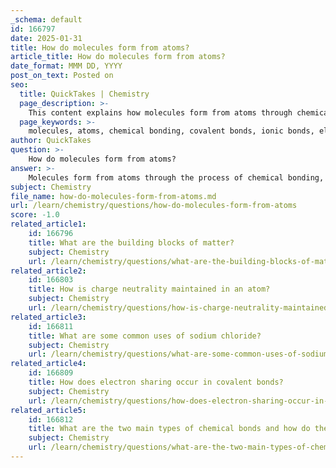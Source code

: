 ```yaml
---
_schema: default
id: 166797
date: 2025-01-31
title: How do molecules form from atoms?
article_title: How do molecules form from atoms?
date_format: MMM DD, YYYY
post_on_text: Posted on
seo:
  title: QuickTakes | Chemistry
  page_description: >-
    This content explains how molecules form from atoms through chemical bonding, detailing covalent and ionic bonds, the role of electrons, and the significance of the octet rule in achieving stability.
  page_keywords: >-
    molecules, atoms, chemical bonding, covalent bonds, ionic bonds, electrons, octet rule, valence shell, sodium chloride, water molecule, stability, chemical reactions, matter formation
author: QuickTakes
question: >-
    How do molecules form from atoms?
answer: >-
    Molecules form from atoms through the process of chemical bonding, which involves the interaction of electrons. Atoms consist of a nucleus made up of protons and neutrons, surrounded by electrons that occupy various energy levels or shells. The way these electrons behave is crucial in determining how atoms bond to form molecules.\n\n### Types of Chemical Bonds\n\n1. **Covalent Bonds**:\n   - In covalent bonding, atoms share electrons to achieve a full valence shell, which typically consists of eight electrons (the octet rule). This sharing allows each atom to attain a more stable electronic configuration.\n   - For example, in a water molecule (H₂O), each hydrogen atom shares one electron with the oxygen atom, allowing the oxygen to complete its valence shell with eight electrons.\n\n2. **Ionic Bonds**:\n   - Ionic bonding occurs when one atom donates electrons to another atom, resulting in the formation of ions. This typically happens between metals and non-metals.\n   - For instance, in sodium chloride (NaCl), sodium (Na) donates one electron to chlorine (Cl). Sodium becomes a positively charged ion (Na⁺), while chlorine becomes a negatively charged ion (Cl⁻). The electrostatic attraction between these oppositely charged ions forms the ionic bond.\n\n### Role of Electrons in Bonding\n\nElectrons play a critical role in the formation of chemical bonds:\n- Atoms tend to prefer having eight electrons in their valence shell, which drives them to either share (covalent bonding) or transfer (ionic bonding) electrons.\n- The interaction of electrons during chemical reactions leads to the formation of new substances, as atoms rearrange to achieve stable configurations.\n\n### Summary\n\nIn summary, molecules form from atoms through the sharing or transferring of electrons, resulting in covalent or ionic bonds. The octet rule guides these interactions, as atoms seek to achieve stability by filling their valence shells. This fundamental process is essential for the formation of all matter in the universe, from simple molecules to complex biological structures.
subject: Chemistry
file_name: how-do-molecules-form-from-atoms.md
url: /learn/chemistry/questions/how-do-molecules-form-from-atoms
score: -1.0
related_article1:
    id: 166796
    title: What are the building blocks of matter?
    subject: Chemistry
    url: /learn/chemistry/questions/what-are-the-building-blocks-of-matter
related_article2:
    id: 166803
    title: How is charge neutrality maintained in an atom?
    subject: Chemistry
    url: /learn/chemistry/questions/how-is-charge-neutrality-maintained-in-an-atom
related_article3:
    id: 166811
    title: What are some common uses of sodium chloride?
    subject: Chemistry
    url: /learn/chemistry/questions/what-are-some-common-uses-of-sodium-chloride
related_article4:
    id: 166809
    title: How does electron sharing occur in covalent bonds?
    subject: Chemistry
    url: /learn/chemistry/questions/how-does-electron-sharing-occur-in-covalent-bonds
related_article5:
    id: 166812
    title: What are the two main types of chemical bonds and how do they contribute to the formation of matter?
    subject: Chemistry
    url: /learn/chemistry/questions/what-are-the-two-main-types-of-chemical-bonds-and-how-do-they-contribute-to-the-formation-of-matter
---
```


&nbsp;